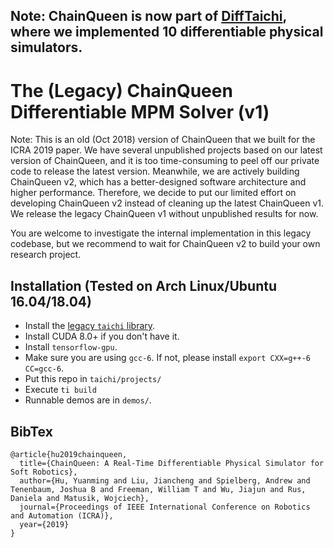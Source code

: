 ## Note: ChainQueen is now part of [DiffTaichi](https://github.com/yuanming-hu/difftaichi), where we implemented 10 differentiable physical simulators.
# The (Legacy) ChainQueen Differentiable MPM Solver (v1)

Note: This is an old (Oct 2018) version of ChainQueen that we built for the ICRA 2019 paper. We have several unpublished projects based on our latest version of ChainQueen, and it is too time-consuming to peel off our private code to release the latest version. Meanwhile, we are actively building ChainQueen v2, which has a better-designed software architecture and higher performance. Therefore, we decide to put our limited effort on developing ChainQueen v2 instead of cleaning up the latest ChainQueen v1. We release the legacy ChainQueen v1 without unpublished results for now.

You are welcome to investigate the internal implementation in this legacy codebase, but we recommend to wait for ChainQueen v2 to build your own research project.

## Installation (Tested on Arch Linux/Ubuntu 16.04/18.04)
- Install the [legacy `taichi` library](https://taichi.readthedocs.io/en/latest/installation.html). 
- Install CUDA 8.0+ if you don't have it.
- Install `tensorflow-gpu`.
- Make sure you are using `gcc-6`. If not, please install `export CXX=g++-6 CC=gcc-6`.
- Put this repo in `taichi/projects/`
- Execute ```ti build```
- Runnable demos are in `demos/`.


## BibTex
```
@article{hu2019chainqueen,
  title={ChainQueen: A Real-Time Differentiable Physical Simulator for Soft Robotics},
  author={Hu, Yuanming and Liu, Jiancheng and Spielberg, Andrew and Tenenbaum, Joshua B and Freeman, William T and Wu, Jiajun and Rus, Daniela and Matusik, Wojciech},
  journal={Proceedings of IEEE International Conference on Robotics and Automation (ICRA)},
  year={2019}
}
```
